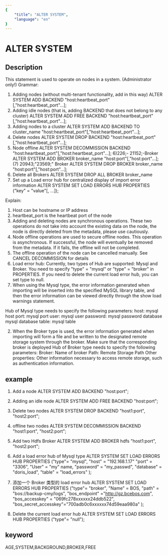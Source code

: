 ```yaml
---
{
    "title": "ALTER SYSTEM",
    "language": "en"
}
---
```


<!-- 
Licensed to the Apache Software Foundation (ASF) under one
or more contributor license agreements.  See the NOTICE file
distributed with this work for additional information
regarding copyright ownership.  The ASF licenses this file
to you under the Apache License, Version 2.0 (the
"License"); you may not use this file except in compliance
with the License.  You may obtain a copy of the License at

  http://www.apache.org/licenses/LICENSE-2.0

Unless required by applicable law or agreed to in writing,
software distributed under the License is distributed on an
"AS IS" BASIS, WITHOUT WARRANTIES OR CONDITIONS OF ANY
KIND, either express or implied.  See the License for the
specific language governing permissions and limitations
under the License.
-->

# ALTER SYSTEM
## Description

This statement is used to operate on nodes in a system. (Administrator only!)
Grammar:
1) Adding nodes (without multi-tenant functionality, add in this way)
ALTER SYSTEM ADD BACKEND "host:heartbeat_port"[,"host:heartbeat_port"...];
2) Adding idle nodes (that is, adding BACKEND that does not belong to any cluster)
ALTER SYSTEM ADD FREE BACKEND "host:heartbeat_port"[,"host:heartbeat_port"...];
3) Adding nodes to a cluster
ALTER SYSTEM ADD BACKEND TO cluster_name "host:heartbeat_port"[,"host:heartbeat_port"...];
4) Delete nodes
ALTER SYSTEM DROP BACKEND "host:heartbeat_port"[,"host:heartbeat_port"...];
5) Node offline
ALTER SYSTEM DECOMMISSION BACKEND "host:heartbeat_port"[,"host:heartbeat_port"...];
6)226;- 21152;-Broker
ALTER SYSTEM ADD BROKER broker_name "host:port"[,"host:port"...];
(7) 20943;"23569;" Broker
ALTER SYSTEM DROP BROKER broker_name "host:port"[,"host:port"...];
8) Delete all Brokers
ALTER SYSTEM DROP ALL BROKER broker_name
9) Set up a Load error hub for centralized display of import error information
ALTER SYSTEM SET LOAD ERRORS HUB PROPERTIES ("key" = "value"[, ...]);

Explain:
1) Host can be hostname or IP address
2) heartbeat_port is the heartbeat port of the node
3) Adding and deleting nodes are synchronous operations. These two operations do not take into account the existing data on the node, the node is directly deleted from the metadata, please use cautiously.
4) Node offline operations are used to secure offline nodes. This operation is asynchronous. If successful, the node will eventually be removed from the metadata. If it fails, the offline will not be completed.
5) The offline operation of the node can be cancelled manually. See CANCEL DECOMMISSION for details
6) Load error hub:
Currently, two types of Hub are supported: Mysql and Broker. You need to specify "type" = "mysql" or "type" = "broker" in PROPERTIES.
If you need to delete the current load error hub, you can set type to null.
1) When using the Mysql type, the error information generated when importing will be inserted into the specified MySQL library table, and then the error information can be viewed directly through the show load warnings statement.

Hub of Mysql type needs to specify the following parameters:
host: mysql host
port: mysql port
user: mysql user
password: mysql password
database mysql database
table: mysql table

2) When the Broker type is used, the error information generated when importing will form a file and be written to the designated remote storage system through the broker. Make sure that the corresponding broker is deployed
Hub of Broker type needs to specify the following parameters:
Broker: Name of broker
Path: Remote Storage Path
Other properties: Other information necessary to access remote storage, such as authentication information.

## example

1. Add a node
ALTER SYSTEM ADD BACKEND "host:port";

2. Adding an idle node
ALTER SYSTEM ADD FREE BACKEND "host:port";

3. Delete two nodes
ALTER SYSTEM DROP BACKEND "host1:port", "host2:port";

4. offline two nodes
ALTER SYSTEM DECOMMISSION BACKEND "host1:port", "host2:port";

5. Add two Hdfs Broker
ALTER SYSTEM ADD BROKER hdfs "host1:port", "host2:port";

6. Add a load error hub of Mysql type
ALTER SYSTEM SET LOAD ERRORS HUB PROPERTIES
("type"= "mysql",
"host" = "192.168.1.17"
"port" = "3306",
"User" = "my" name,
"password" = "my_passwd",
"database" = "doris_load",
"table" = "load_errors"
);

7. 添加一个 Broker 类型的 load error hub
ALTER SYSTEM SET LOAD ERRORS HUB PROPERTIES
("type"= "broker",
"Name" = BOS,
"path" = "bos://backup-cmy/logs",
"bos_endpoint" ="http://gz.bcebos.com",
"bos_accesskey" = "069fc278xxxxxx24ddb522",
"bos_secret_accesskey"="700adb0c6xxxxxx74d59eaa980a"
);

8. Delete the current load error hub
ALTER SYSTEM SET LOAD ERRORS HUB PROPERTIES
("type"= "null");

## keyword
AGE,SYSTEM,BACKGROUND,BROKER,FREE
